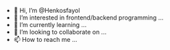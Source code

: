 - 👋 Hi, I’m @Henkosfayol
- 👀 I’m interested in frontend/backend programming ...
- 🌱 I’m currently learning ...
- 💞️ I’m looking to collaborate on ...
- 📫 How to reach me ...

<!---
Henkosfayol/Henkosfayol is a ✨ special ✨ repository because its `README.md` (this file) appears on your GitHub profile.
You can click the Preview link to take a look at your changes.
--->
